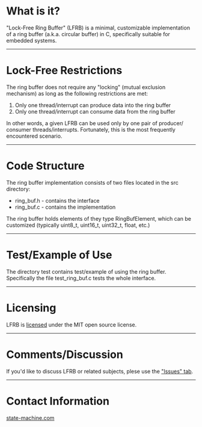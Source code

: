 # What is it?
"Lock-Free Ring Buffer" (LFRB) is a minimal, customizable implementation
of a ring buffer (a.k.a. circular buffer) in C, specifically suitable
for embedded systems.

---------------------------------------------------------------------
# Lock-Free Restrictions
The ring buffer does not require any "locking" (mutual exclusion
mechanism) as long as the following restrictions are met:

1. Only one thread/interrupt can produce data into the ring buffer
2. Only one thread/interrupt can consume data from the ring buffer

In other words, a given LFRB can be used only by one pair of producer/
consumer threads/interrupts. Fortunately, this is the most frequently
encountered scenario.

---------------------------------------------------------------------
# Code Structure
The ring buffer implementation consists of two files located in the
src directory:

- ring_buf.h  - contains the interface
- ring_buf.c  - contains the implementation

The ring buffer holds elements of they type RingBufElement, which
can be customized (typically uint8_t, uint16_t, uint32_t, float, etc.)

---------------------------------------------------------------------
# Test/Example of Use
The directory test contains test/example of using the ring buffer.
Specifically the file test_ring_buf.c tests the whole interface.

---------------------------------------------------------------------
# Licensing
LFRB is [licensed](LICENSE.txt) under the MIT open source license.

---------------------------------------------------------------------
# Comments/Discussion
If you'd like to discuss LFRB or related subjects, plese use the
["Issues" tab](https://github.com/QuantumLeaps/lock-free-ring-buffer/issues).


---------------------------------------------------------------------
# Contact Information
[state-machine.com](https://www.state-machine.com)
